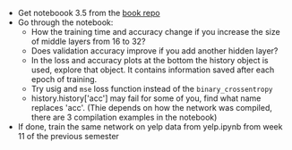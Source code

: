 * Get noteboook 3.5 from the [book repo](https://github.com/fchollet/deep-learning-with-python-notebooks)
* Go through the notebook:
  * How the training time and accuracy change if you increase the size of middle layers from 16 to 32?
  * Does validation accuracy improve if you add another hidden layer?
  * In the loss and accuracy plots at the bottom the history object is used, explore that object. It contains information saved after each epoch of training.
  * Try usig and `mse` loss function instead of the `binary_crossentropy` 
  * history.history['acc'] may fail for some of you, find what name replaces 'acc'. (Thie depends on how the network was compiled, there are 3 compilation examples in the notebook)
* If done, train the same network on yelp data from yelp.ipynb from week 11 of the previous semester
